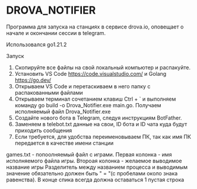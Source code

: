 # DROVA_NOTIFIER
Программа для запуска на станциях в сервисе drova.io, оповещает о начале и окончании сессии в telegram. 

Использовался go1.21.2

Запуск

1. Скопируйте все файлы на свой локальный компьютер и распакуйте.
2. Установить VS Code https://code.visualstudio.com/ и Golang https://go.dev/
3. Открываем VS Code и перетаскиваем в него папку с распакованными файлами
4. Открываем терминал сочетанием клавиш Ctrl + ` и выполняем команду go build -o Drova_Notifier.exe main.go. Получаем исполняемый файл Drova_Notifier.exe
5. Создайте нового бота в Telegram, следуя инструкциям BotFather.
6. Заменяем в telebot.txt данные на свои, ID бота и ID чата куда будут приходить сообщения
7. Если требуется, для удобства переименовываем ПК, так как имя ПК передается в качестве имени станции


games.txt - попоолняемый файл с играми. Первая колонка - имя исполняемого файла игры. Второая колонка - желаемое выводимое название игры
Разделитель между названием процесса и выводимым значение обязательно должен быть " = "(с пробелами около знака равенства). В конце спика всегда должна оставаться 1 пустая строка
